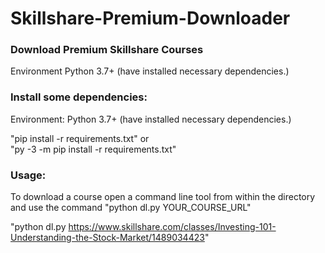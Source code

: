 # Skillshare-Premium-Downloader
<h3>Download Premium Skillshare Courses</h3>

Environment
Python 3.7+ (have installed necessary dependencies.)


<h3>Install some dependencies:</h3>

Environment: Python 3.7+ (have installed necessary dependencies.)
  
"pip install -r requirements.txt" 
or  
"py -3 -m pip install -r requirements.txt"  


<h3>Usage:</h3>
To download a course open a command line tool from within the directory and use the command "python dl.py YOUR_COURSE_URL"

"python dl.py https://www.skillshare.com/classes/Investing-101-Understanding-the-Stock-Market/1489034423"
